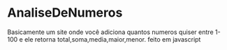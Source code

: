 # AnaliseDeNumeros
 Basicamente um site onde você adiciona quantos numeros quiser entre 1-100 e ele retorna total,soma,media,maior,menor. feito em javascript
